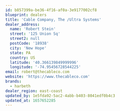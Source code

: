 ```yaml
---
id: b857399a-be36-4f16-af0a-3e9177002cf8
blueprint: dealers
title: 'Cable Company, The /Ultra Systems'
dealer_address:
  name: 'Robert Stein'
  street: '125 Union Sq'
  street2: null
  postCode: '18938'
  city: 'New Hope'
  state: PA
  country: US
  latitude: '40.366139849999996'
  longitude: '-74.95456728544225'
email: robert@thecableco.com
website: 'https://www.thecableco.com'
brands:
  - harbeth
dealer_region: east-coast
updated_by: 1e5fda92-5ac2-4abb-b403-8041edf0b4c3
updated_at: 1657652285
---
```

